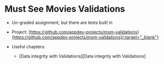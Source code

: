 # Must See Movies Validations

  - Un-graded assignment, but there are tests built in

  - Project: [https://github.com/appdev-projects/msm-validations](https://github.com/appdev-projects/msm-validations){:target="_blank"}

  - Useful chapters:

    - [Data integrity with Validations][Data integrity with Validations]

  